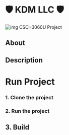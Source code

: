 # 🛡️ KDM LLC 🛡️

![img](https://github.com/powersda/KDMLLC/blob/main/logo/logo.png?raw=true)
CSCI-3060U Project

## About

## Description

# Run Project

### 1. Clone the project

### 2. Run the project

## 3. Build
